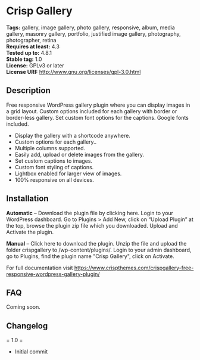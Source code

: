 <h1>Crisp Gallery</h1>

<b>Tags:</b> gallery, image gallery, photo gallery, responsive, album, media gallery, masonry gallery, portfolio, justified image gallery, photography, photographer, retina<br>
<b>Requires at least:</b> 4.3<br>
<b>Tested up to:</b> 4.8.1<br>
<b>Stable tag:</b> 1.0<br>
<b>License:</b> GPLv3 or later<br>
<b>License URI:</b> http://www.gnu.org/licenses/gpl-3.0.html

<h2>Description</h2>

Free responsive WordPress gallery plugin where you can display images in a grid layout. Custom options included for each gallery with border or border-less gallery. Set custom font options for the captions. Google fonts included.

* Display the gallery with a shortcode anywhere.
* Custom options for each gallery..
* Multiple columns supported.
* Easily add, upload or delete images from the gallery.
* Set custom captions to images.
* Custom font styling of captions.
* Lightbox enabled for larger view of images.
* 100% responsive on all devices.

<h2>Installation</h2>

<b>Automatic</b> – Download the plugin file by clicking here. Login to your WordPress dashboard. Go to Plugins > Add New, click on “Upload Plugin” at the top, browse the plugin zip file which you downloaded. Upload and Activate the plugin.

<b>Manual</b> – Click here to download the plugin. Unzip the file and upload the folder crispgallery to /wp-content/plugins/. Login to your admin dashboard, go to Plugins, find the plugin name "Crisp Gallery", click on Activate.

For full documentation visit https://www.crispthemes.com/crispgallery-free-responsive-wordpress-gallery-plugin/

<h2>FAQ</h2>

Coming soon.

<h2>Changelog</h2>

= 1.0 =
* Initial commit
